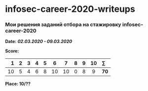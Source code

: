 # infosec-career-2020-writeups
### Мои решения заданий отбора на стажировку infosec-career-2020

**Date:** ***02.03.2020 - 09.03.2020***

**Score:**

|1| 2 | 3| 4| 5| 6| 7| 8| 9| 10|   &#8721;|
|-:|:-:|:-:|:-:|:-:|:-:|:-:|:-:|:-:|:-:|:---|
|10|5|4|6|8|10|10|0|8|9|**70**|

**Place: 10/??**
